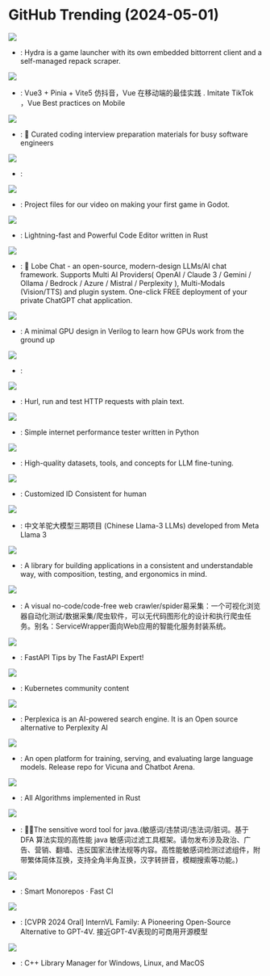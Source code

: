 # GitHub Trending (2024-05-01)

![](https://img.shields.io/badge/TypeScript-New%20983-green?style=flat-square&logo=appveyor)
- [](https://github.comundefined): Hydra is a game launcher with its own embedded bittorrent client and a self-managed repack scraper.

![](https://img.shields.io/badge/Vue-New%20399-green?style=flat-square&logo=appveyor)
- [](https://github.comundefined): Vue3 + Pinia + Vite5 仿抖音，Vue 在移动端的最佳实践 . Imitate TikTok ，Vue Best practices on Mobile

![](https://img.shields.io/badge/TypeScript-New%20145-green?style=flat-square&logo=appveyor)
- [](https://github.comundefined): 💯 Curated coding interview preparation materials for busy software engineers

![](https://img.shields.io/badge/TypeScript-New%2019-green?style=flat-square&logo=appveyor)
- [](https://github.comundefined): 

![](https://img.shields.io/badge/GDScript-New%208-green?style=flat-square&logo=appveyor)
- [](https://github.comundefined): Project files for our video on making your first game in Godot.

![](https://img.shields.io/badge/Rust-New%2068-green?style=flat-square&logo=appveyor)
- [](https://github.comundefined): Lightning-fast and Powerful Code Editor written in Rust

![](https://img.shields.io/badge/TypeScript-New%20237-green?style=flat-square&logo=appveyor)
- [](https://github.comundefined): 🤯 Lobe Chat - an open-source, modern-design LLMs/AI chat framework. Supports Multi AI Providers( OpenAI / Claude 3 / Gemini / Ollama / Bedrock / Azure / Mistral / Perplexity ), Multi-Modals (Vision/TTS) and plugin system. One-click FREE deployment of your private ChatGPT chat application.

![](https://img.shields.io/badge/SystemVerilog-New%20395-green?style=flat-square&logo=appveyor)
- [](https://github.comundefined): A minimal GPU design in Verilog to learn how GPUs work from the ground up

![](https://img.shields.io/badge/none-New%2036-green?style=flat-square&logo=appveyor)
- [](https://github.comundefined): 

![](https://img.shields.io/badge/Rust-New%2035-green?style=flat-square&logo=appveyor)
- [](https://github.comundefined): Hurl, run and test HTTP requests with plain text.

![](https://img.shields.io/badge/Python-New%2028-green?style=flat-square&logo=appveyor)
- [](https://github.comundefined): Simple internet performance tester written in Python

![](https://img.shields.io/badge/none-New%2064-green?style=flat-square&logo=appveyor)
- [](https://github.comundefined): High-quality datasets, tools, and concepts for LLM fine-tuning.

![](https://img.shields.io/badge/Python-New%2076-green?style=flat-square&logo=appveyor)
- [](https://github.comundefined): Customized ID Consistent for human

![](https://img.shields.io/badge/Python-New%2019-green?style=flat-square&logo=appveyor)
- [](https://github.comundefined): 中文羊驼大模型三期项目 (Chinese Llama-3 LLMs) developed from Meta Llama 3

![](https://img.shields.io/badge/Swift-New%206-green?style=flat-square&logo=appveyor)
- [](https://github.comundefined): A library for building applications in a consistent and understandable way, with composition, testing, and ergonomics in mind.

![](https://img.shields.io/badge/JavaScript-New%20206-green?style=flat-square&logo=appveyor)
- [](https://github.comundefined): A visual no-code/code-free web crawler/spider易采集：一个可视化浏览器自动化测试/数据采集/爬虫软件，可以无代码图形化的设计和执行爬虫任务。别名：ServiceWrapper面向Web应用的智能化服务封装系统。

![](https://img.shields.io/badge/none-New%20217-green?style=flat-square&logo=appveyor)
- [](https://github.comundefined): FastAPI Tips by The FastAPI Expert!

![](https://img.shields.io/badge/Jupyter%20Notebook-New%209-green?style=flat-square&logo=appveyor)
- [](https://github.comundefined): Kubernetes community content

![](https://img.shields.io/badge/TypeScript-New%20543-green?style=flat-square&logo=appveyor)
- [](https://github.comundefined): Perplexica is an AI-powered search engine. It is an Open source alternative to Perplexity AI

![](https://img.shields.io/badge/Python-New%2080-green?style=flat-square&logo=appveyor)
- [](https://github.comundefined): An open platform for training, serving, and evaluating large language models. Release repo for Vicuna and Chatbot Arena.

![](https://img.shields.io/badge/Rust-New%2049-green?style=flat-square&logo=appveyor)
- [](https://github.comundefined): All Algorithms implemented in Rust

![](https://img.shields.io/badge/Java-New%20140-green?style=flat-square&logo=appveyor)
- [](https://github.comundefined): 👮‍♂️The sensitive word tool for java.(敏感词/违禁词/违法词/脏词。基于 DFA 算法实现的高性能 java 敏感词过滤工具框架。请勿发布涉及政治、广告、营销、翻墙、违反国家法律法规等内容。高性能敏感词检测过滤组件，附带繁体简体互换，支持全角半角互换，汉字转拼音，模糊搜索等功能。)

![](https://img.shields.io/badge/TypeScript-New%2011-green?style=flat-square&logo=appveyor)
- [](https://github.comundefined): Smart Monorepos · Fast CI

![](https://img.shields.io/badge/Jupyter%20Notebook-New%2047-green?style=flat-square&logo=appveyor)
- [](https://github.comundefined): [CVPR 2024 Oral] InternVL Family: A Pioneering Open-Source Alternative to GPT-4V. 接近GPT-4V表现的可商用开源模型

![](https://img.shields.io/badge/CMake-New%2038-green?style=flat-square&logo=appveyor)
- [](https://github.comundefined): C++ Library Manager for Windows, Linux, and MacOS

